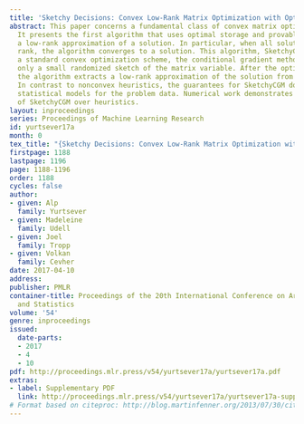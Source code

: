 ```yaml
---
title: 'Sketchy Decisions: Convex Low-Rank Matrix Optimization with Optimal Storage'
abstract: This paper concerns a fundamental class of convex matrix optimization problems.
  It presents the first algorithm that uses optimal storage and provably computes
  a low-rank approximation of a solution. In particular, when all solutions have low
  rank, the algorithm converges to a solution. This algorithm, SketchyCGM, modifies
  a standard convex optimization scheme, the conditional gradient method, to store
  only a small randomized sketch of the matrix variable. After the optimization terminates,
  the algorithm extracts a low-rank approximation of the solution from the sketch.
  In contrast to nonconvex heuristics, the guarantees for SketchyCGM do not rely on
  statistical models for the problem data. Numerical work demonstrates the benefits
  of SketchyCGM over heuristics.
layout: inproceedings
series: Proceedings of Machine Learning Research
id: yurtsever17a
month: 0
tex_title: "{Sketchy Decisions: Convex Low-Rank Matrix Optimization with Optimal Storage}"
firstpage: 1188
lastpage: 1196
page: 1188-1196
order: 1188
cycles: false
author:
- given: Alp
  family: Yurtsever
- given: Madeleine
  family: Udell
- given: Joel
  family: Tropp
- given: Volkan
  family: Cevher
date: 2017-04-10
address: 
publisher: PMLR
container-title: Proceedings of the 20th International Conference on Artificial Intelligence
  and Statistics
volume: '54'
genre: inproceedings
issued:
  date-parts:
  - 2017
  - 4
  - 10
pdf: http://proceedings.mlr.press/v54/yurtsever17a/yurtsever17a.pdf
extras:
- label: Supplementary PDF
  link: http://proceedings.mlr.press/v54/yurtsever17a/yurtsever17a-supp.pdf
# Format based on citeproc: http://blog.martinfenner.org/2013/07/30/citeproc-yaml-for-bibliographies/
---
```

